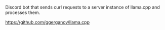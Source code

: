 Discord bot that sends curl requests to a server instance of llama.cpp and processes them.

https://github.com/ggerganov/llama.cpp
